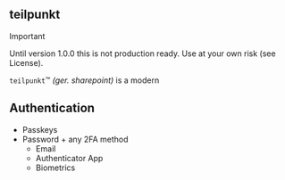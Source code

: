 ## teilpunkt

> [!IMPORTANT]
> Until version 1.0.0 this is not production ready. Use at your own risk (see License).


`teilpunkt`™ _(ger. sharepoint)_ is a modern



## Authentication 

- Passkeys
- Password + any 2FA method
  - Email
  - Authenticator App
  - Biometrics